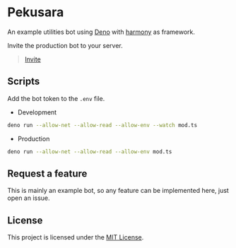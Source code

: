 # Pekusara

An example utilities bot using [Deno](http://deno.land) with
[harmony](https://github.com/harmonyland/harmony) as framework.

Invite the production bot to your server.

> [Invite](https://discord.com/api/oauth2/authorize?client_id=932071230704582718&permissions=8&scope=bot)

## Scripts

Add the bot token to the `.env` file.

- Development

```sh
deno run --allow-net --allow-read --allow-env --watch mod.ts
```

- Production

```sh
deno run --allow-net --allow-read --allow-env mod.ts
```

## Request a feature

This is mainly an example bot, so any feature can be implemented here, just open
an issue.

## License

This project is licensed under the [MIT License](./license).
